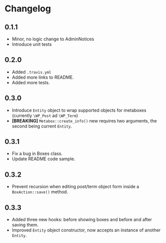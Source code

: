 # Changelog

## 0.1.1
- Minor, no logic change to AdminNotices
- Introduce unit tests

## 0.2.0
- Added `.travis.yml`
- Added more links to README.
- Added more tests.

## 0.3.0
- Introduce `Entity` object to wrap supported objects for metaboxes (currently `\WP_Post` ad `\WP_Term`)
- **[BREAKING]** `Metabox::create_info()` new requires two arguments, the second being current `Entity`.

## 0.3.1
- Fix a bug in Boxes class.
- Update README code sample.

## 0.3.2
- Prevent recursion when editing post/term object form inside a `BoxAction::save()` method.

## 0.3.3
- Added three new hooks: before showing boxes and before and after saving them.
- Improved `Entity` object constructor, now accepts an instance of another `Entity`.